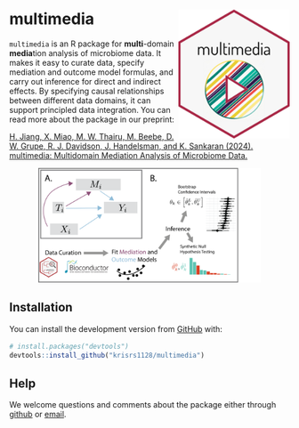 
# multimedia <img src="man/figures/logo.png" align="right" width="200" alt=""/>

`multimedia` is an R package for **multi**-domain **media**tion analysis of
microbiome data. It makes it easy to curate data, specify mediation and outcome
model formulas, and carry out inference for direct and indirect effects. By
specifying causal relationships between different data domains, it can support
principled data integration. You can read more about the package in our
preprint:

[H. Jiang, X. Miao, M. W. Thairu, M. Beebe, D. W. Grupe, R. J. Davidson, J. Handelsman, and K. Sankaran (2024).  multimedia: Multidomain Mediation Analysis of Microbiome Data.]()

<center>
<img src="man/figures/overview_figure-extended.png" width=400/>
</center>

## Installation

You can install the development version from
[GitHub](https://github.com/krisrs1128/multimedia) with:

``` r
# install.packages("devtools")
devtools::install_github("krisrs1128/multimedia")
```

## Help

We welcome questions and comments about the package either through
[github](https://github.com/krisrs1128/multimedia/issues) or [email](mailto:ksankaran@wisc.edu).



<!-- 
```{r}
library(hexSticker)
library(showtext)
img <- "~/Downloads/source.jpeg"
font_add_google("Dosis", "dosis")
sticker(img, package = "multimedia", h_color="#a92645", h_fill="#f7f7f7", p_size=35, p_y=1.4, s_x=1, s_y=.75, s_width=.47, p_color="#0c0c0c", dpi=500, p_family = "dosis")
usethis::use_logo("multimedia.png")
``` -->